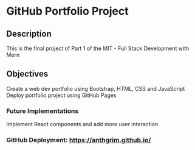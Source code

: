 # GitHub Portfolio Project

## Description

This is the final project of Part 1 of the MIT - Full Stack Development with Mern

## Objectives

Create a web dev portfolio using Bootstrap, HTML, CSS and JavaScript
Deploy portfolio project using GitHub Pages

### Future Implementations

Implement React components and add more user interaction

### GitHub Deployment: https://anthgrim.github.io/